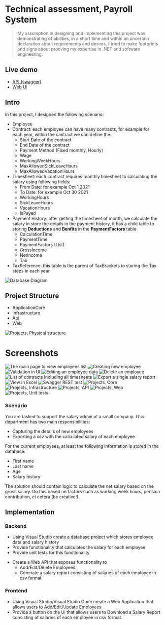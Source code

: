 # Technical assessment, Payroll System

> My assumption in designing and implementing this project was demonstrating of abilities, in a short time and within an uncertain declaration about requirements and desires, I tried to make footprints and signs about prooving my expertise in .NET and software engineering.

## Live demo
* [API (swagger)](https://api.payroll.mesbahi.net/swagger/index.html)
* [Web UI](https://web.payroll.mesbahi.net)

## Intro
In this project, I designed the following scenario:
+ Employee
+ Contract: each employee can have many contracts, for example for each year, within the cantract we can define the:
    - Start Date of the contract
    - End Date of the contract
    - Payment Method (Fixed monthly, Hourly)
    - Wage
    - WorkingWeekHours
    - MaxAllowedSickLeaveHours
    - MaxAllowedVacationHours
+ Timesheet: each contract requires monthly timesheet to calculating the salary using following fields:
    - From Date: for example Oct 1 2021
    - To Date: for example Oct 30 2021
    - WorkingHours
    - SickLeaveHours
    - VacationHours
    - IsPayed
+ Payment History: after getting the timesheet of month, we calculate the salary in store the details in the payment history, it has a child table to storing **Deductions** and **Benfits** in the **PaymentFactors** table
    - CalculationTime
    - PaymentTime
    - PaymentFactors (List<PaymentFactor>)
    - GrossIncome
    - NetIncome
    - Tax
+ TaxReference: this table is the parent of TaxBrackets to storing the Tax steps in each year

![Database Diagram](docs/db-diagram.png)


## Project Structure
+ ApplicationCore
+ Infrastructure
+ Api
+ Web

![Projects, Physical structure](docs/solution-projects.png)

# Screenshots
![The main page to view employees list](docs/front-1-list.png)
![Creating new employee](docs/front-1-create.png)
![Validation in UI](docs/front-1-create-validation.png)
![Editing an employee data](docs/front-1-edit.png)
![Delete an employee](docs/front-1-delete.png)
![List of contracts including all timesheets](docs/front-1-history.png)
![Export a single salary report](docs/export.png)
![View in Excel](docs/csv.png)
![Swagger REST test](docs/swagger.png)
![Projects, Core](docs/core.png)
![Projects, Infrastructure](docs/infrastructure.png)
![Projects, API](docs/api.png)
![Projects, Web](docs/web.png)
![Projects, Unit tests](docs/unit-test.png)
### **Scenario**
You are tasked to support the salary admin of a small company. This department has two main responsibilities:
* Capturing the details of new employees
* Exporting a csv with the calculated salary of each employee

For the current employees, at least the following information is stored in the database:

* First name
* Last name
* Age 
* Salary history

The solution should contain logic to calculate the net salary based on the gross salary. Do this based on factors such as working week hours, pension contribution, et cetera (be creative!).

## Implementation 

### Backend
* Using Visual Studio create a database project which stores employee data and salary history
* Provide functionality that calculates the salary for each employee
* Provide unit tests for this functionality
+ Create a Web API that exposes functionality to
    - Add/Edit/Delete Employees
    - Generate a salary report consisting of salaries of each employee in csv format

### Frontend
* Using Visual Studio/Visual Studio Code create a Web Application that allows users to Add/Edit/Update Employees
* Provide a button on the UI that allows users to Download a Salary Report consisting of salaries of each employee in csv format.
